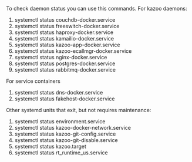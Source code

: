 To check daemon status you can use this commands.
For kazoo daemons:
1. systemctl status couchdb-docker.service
1. systemctl status freeswitch-docker.service
1. systemctl status haproxy-docker.service
1. systemctl status kamailio-docker.service
1. systemctl status kazoo-app-docker.service
1. systemctl status kazoo-ecallmgr-docker.service
1. systemctl status nginx-docker.service
1. systemctl status postgres-docker.service
1. systemctl status rabbitmq-docker.service

For service containers
1. systemctl status dns-docker.service
1. systemctl status fakehost-docker.service

Other systemd units that exit, but not requires maintenance:
1. systemctl status environment.service
1. systemctl status kazoo-docker-network.service
1. systemctl status kazoo-git-config.service
1. systemctl status kazoo-git-disable.service
1. systemctl status kazoo.target
1. systemctl status rt_runtime_us.service